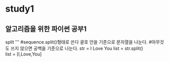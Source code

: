  study1
 ================

알고리즘을 위한 파이썬 공부1
---------------------------


split
'''
#sequence.split()형태로 쓴다 괄호 안을 기준으로 문자열을 나눈다.
#아무것도 쓰지 않으면 공백을 기준으로 나눈다.
str = I Love You
list = str.split()  
list = [I,Love,You]
```









